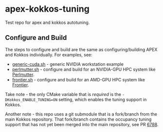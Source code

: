 # apex-kokkos-tuning
Test repo for apex and kokkos autotuning.

## Configure and Build
The steps to configure and build are the same as configuring/building APEX and Kokkos individually. For examples, see:
* [generic-cuda.sh](generic-cuda.sh) - generic NVIDIA workstation example
* [perlmutter.sh](perlmutter.sh) - configure and build for an NVIDIA-GPU HPC system like [Perlmutter](https://docs.nersc.gov/systems/perlmutter/architecture/).
* [frontier.sh](frontier.sh) - configure and build for an AMD-GPU HPC system like [Frontier](https://docs.olcf.ornl.gov/systems/frontier_user_guide.html).

Take note - the only CMake variable that is _required_ is the `-DKokkos_ENABLE_TUNING=ON` setting, which enables the tuning support in Kokkos.

Another note - this repo uses a git submodule that is a fork/branch from the main Kokkos repository. That fork/branch contains the occupancy tuning support that has not yet been merged into the main repository, see PR [6788](https://github.com/kokkos/kokkos/pull/6788).
